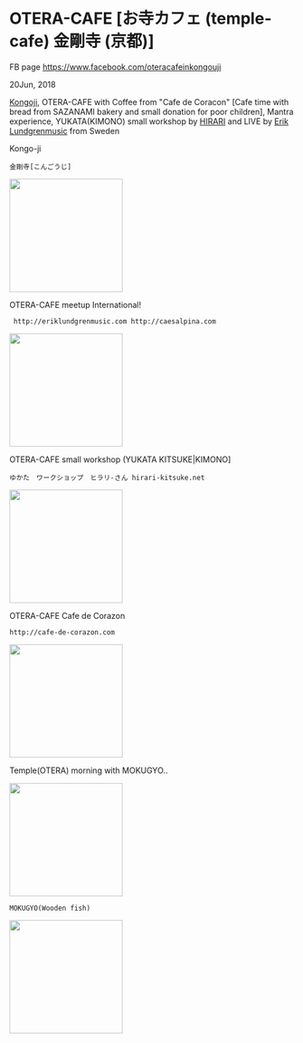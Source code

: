 # OTERA-CAFE [お寺カフェ (temple-cafe) 金剛寺 (京都)]

FB page
https://www.facebook.com/oteracafeinkongouji

20Jun, 2018

<a href="https://www.facebook.com/higashiyamakongouji/">Kongoji</a>, OTERA-CAFE with Coffee from "Cafe de Coracon" [Cafe time with bread from SAZANAMI bakery and small donation for poor children], Mantra experience, YUKATA(KIMONO) small workshop by <a href="http://http://hirari-kitsuke.net">HIRARI</a> and LIVE by <a href="http://eriklundgrenmusic.com">Erik Lundgrenmusic</a> from Sweden

Kongo-ji

    金剛寺[こんごうじ]

<img src="https://scontent-nrt1-1.xx.fbcdn.net/v/t1.15752-9/s2048x2048/35657199_10155572968247546_6196251139281780736_n.jpg?_nc_cat=0&oh=83141b00c292fde81980a91f3441ea16&oe=5BA78B7E" width="200" />

OTERA-CAFE meetup International!

     http://eriklundgrenmusic.com http://caesalpina.com 

<img src="https://scontent-nrt1-1.xx.fbcdn.net/v/t1.15752-9/s2048x2048/35758865_10155572968072546_3899012684728762368_n.jpg?_nc_cat=0&oh=4da10b29e8cb3a99688c44818a19d4bd&oe=5BAEEE3D" width="200" />

OTERA-CAFE small workshop (YUKATA KITSUKE|KIMONO] 

    ゆかた　ワークショップ　ヒラリ-さん hirari-kitsuke.net

<img src="https://scontent-nrt1-1.xx.fbcdn.net/v/t1.15752-9/s2048x2048/35736041_10155572967832546_7407614341194711040_n.jpg?_nc_cat=0&oh=cc99e1b49ae3c889df42ec7036ce2af9&oe=5BB56575" width="200" />

OTERA-CAFE Cafe de Corazon 

    http://cafe-de-corazon.com

<img src="https://scontent-nrt1-1.xx.fbcdn.net/v/t1.15752-9/s2048x2048/35634065_10155572967597546_1579157456381018112_n.jpg?_nc_cat=0&oh=2189b596c577253e64c3f3a8f55030b7&oe=5BA25BD5" width="200" />

Temple(OTERA) morning with MOKUGYO..

<img src="https://scontent-nrt1-1.xx.fbcdn.net/v/t1.15752-9/s2048x2048/35552196_10155572962912546_95317689509085184_n.jpg?_nc_cat=0&oh=4f081b67fc7df2bb8701aa6e2c3338e1&oe=5BA0A0DA" width="200" />

    MOKUGYO(Wooden fish)

<img src="https://scontent-nrt1-1.xx.fbcdn.net/v/t1.15752-9/s2048x2048/35645310_10155572960522546_1815544411879112704_n.jpg?_nc_cat=0&oh=e153ba7ac73aaa0ceec276ffbf643afb&oe=5BAA5FEF" width="200" />
